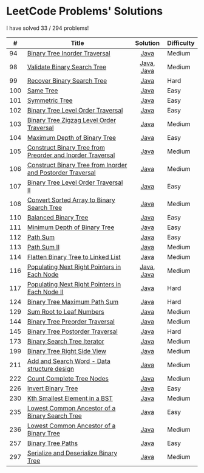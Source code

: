 # LeetCode Problems' Solutions
I have solved 33 / 294 problems! 

| #      | Title                                              | Solution |    Difficulty   |
| ------ | -------------------------------------------------- |:--------:| --------------- |
| 94    | [Binary Tree Inorder Traversal](https://leetcode.com/problems/binary-tree-inorder-traversal/) | [Java](https://github.com/workinbigdata/leetcode/blob/master/algorithms/java/src/BinaryTreeInorderTraversal/BinaryTreeInorderTraversal.java) | Medium |
| 98     | [Validate Binary Search Tree](https://leetcode.com/problems/validate-binary-search-tree/) | [Java](https://github.com/workinbigdata/leetcode/blob/master/algorithms/java/src/ValidateBinarySearchTree/ValidateBinarySearchTree.java), [Java](https://github.com/workinbigdata/leetcode/blob/master/algorithms/java/src/ValidateBinarySearchTree/OptimizedValidateBinarySearchTree.java) | Medium |
| 99     | [Recover Binary Search Tree](https://leetcode.com/problems/recover-binary-search-tree/) | [Java](https://github.com/workinbigdata/leetcode/blob/master/algorithms/java/src/RecoverBinarySearchTree/RecoverBinarySearchTree.java) | Hard |
| 100    | [Same Tree](https://leetcode.com/problems/same-tree/) | [Java](https://github.com/workinbigdata/leetcode/blob/master/algorithms/java/src/SameTree/SameTree.java) | Easy |
| 101    | [Symmetric Tree](https://leetcode.com/problems/symmetric-tree/) | [Java](https://github.com/workinbigdata/leetcode/blob/master/algorithms/java/src/SymmetricTree/SymmetricTree.java) | Easy |
| 102   | [Binary Tree Level Order Traversal](https://leetcode.com/problems/binary-tree-level-order-traversal/) | [Java](https://github.com/workinbigdata/leetcode/blob/master/algorithms/java/src/BinaryTreeLevelOrderTraversal/BinaryTreeLevelOrderTraversal.java) | Easy |
| 103   | [Binary Tree Zigzag Level Order Traversal](https://leetcode.com/problems/binary-tree-zigzag-level-order-traversal/) | [Java](https://github.com/workinbigdata/leetcode/blob/master/algorithms/java/src/BinaryTreeZigzagLevelOrderTraversal/BinaryTreeZigzagLevelOrderTraversal.java) | Medium |
| 104   | [Maximum Depth of Binary Tree](https://leetcode.com/problems/maximum-depth-of-binary-tree/) | [Java](https://github.com/workinbigdata/leetcode/blob/master/algorithms/java/src/MaximumDepthofBinaryTree/MaximumDepthofBinaryTree.java) | Easy |
| 105   | [Construct Binary Tree from Preorder and Inorder Traversal](https://leetcode.com/problems/construct-binary-tree-from-preorder-and-inorder-traversal/) | [Java](https://github.com/workinbigdata/leetcode/blob/master/algorithms/java/src/ConstructBinaryTreefromPreorderandInorderTraversal/ConstructBinaryTreefromPreorderandInorderTraversal.java) | Medium |
| 106   | [Construct Binary Tree from Inorder and Postorder Traversal](https://leetcode.com/problems/construct-binary-tree-from-inorder-and-postorder-traversal/) | [Java](https://github.com/workinbigdata/leetcode/blob/master/algorithms/java/src/ConstructBinaryTreefromInorderandPostorderTraversal/ConstructBinaryTreefromInorderandPostorderTraversal.java) | Medium |
| 107   | [Binary Tree Level Order Traversal II](https://leetcode.com/problems/binary-tree-level-order-traversal-ii/) | [Java](https://github.com/workinbigdata/leetcode/blob/master/algorithms/java/src/BinaryTreeLevelOrderTraversalII/BinaryTreeLevelOrderTraversalII.java) | Easy |
| 108   | [Convert Sorted Array to Binary Search Tree](https://leetcode.com/problems/convert-sorted-array-to-binary-search-tree/) | [Java](https://github.com/workinbigdata/leetcode/blob/master/algorithms/java/src/ConvertSortedArraytoBinarySearchTree/ConvertSortedArraytoBinarySearchTree.java) | Medium | 
| 110   | [Balanced Binary Tree](https://leetcode.com/problems/balanced-binary-tree/) |  [Java](https://github.com/workinbigdata/leetcode/blob/master/algorithms/java/src/BalancedBinaryTree/BalancedBinaryTree.java) | Easy |
| 111   | [Minimum Depth of Binary Tree](https://leetcode.com/problems/minimum-depth-of-binary-tree/) | [Java](https://github.com/workinbigdata/leetcode/blob/master/algorithms/java/src/MinimumDepthofBinaryTree/MinimumDepthofBinaryTree.java) | Easy |
| 112   | [Path Sum](https://leetcode.com/problems/path-sum/) | [Java](https://github.com/workinbigdata/leetcode/blob/master/algorithms/java/src/PathSum/PathSum.java) | Easy |
| 113   | [Path Sum II](https://leetcode.com/problems/path-sum-ii/) | [Java](https://github.com/workinbigdata/leetcode/blob/master/algorithms/java/src/PathSumII/PathSumII.java) | Medium |
| 114   | [Flatten Binary Tree to Linked List](https://leetcode.com/problems/flatten-binary-tree-to-linked-list/) | [Java](https://github.com/workinbigdata/leetcode/blob/master/algorithms/java/src/FlattenBinaryTreetoLinkedList/FlattenBinaryTreetoLinkedList.java) | Medium | 
| 116   | [Populating Next Right Pointers in Each Node](https://leetcode.com/problems/populating-next-right-pointers-in-each-node/) | [Java](https://github.com/workinbigdata/leetcode/blob/master/algorithms/java/src/PopulatingNextRightPointersinEachNode/PopulatingNextRightPointersinEachNode.java), [Java](https://github.com/workinbigdata/leetcode/blob/master/algorithms/java/src/PopulatingNextRightPointersinEachNode/OptimizedPopulatingNextRightPointersinEachNode.java) | Medium |
| 117   | [Populating Next Right Pointers in Each Node II](https://leetcode.com/problems/populating-next-right-pointers-in-each-node-ii/) | [Java](https://github.com/workinbigdata/leetcode/blob/master/algorithms/java/src/PopulatingNextRightPointersinEachNodeII/PopulatingNextRightPointersinEachNodeII.java) | Hard |
| 124   | [Binary Tree Maximum Path Sum](https://leetcode.com/problems/binary-tree-maximum-path-sum/) | [Java](https://github.com/workinbigdata/leetcode/blob/master/algorithms/java/src/BinaryTreeMaximumPathSum/BinaryTreeMaximumPathSum.java) | Hard |
| 129   | [Sum Root to Leaf Numbers](https://leetcode.com/problems/sum-root-to-leaf-numbers/) | [Java](https://github.com/workinbigdata/leetcode/blob/master/algorithms/java/src/SumRoottoLeafNumbers/SumRoottoLeafNumbers.java) | Medium |
| 144   | [Binary Tree Preorder Traversal](https://leetcode.com/problems/binary-tree-preorder-traversal/) | [Java](https://github.com/workinbigdata/leetcode/blob/master/algorithms/java/src/BinaryTreePreorderTraversal/BinaryTreePreorderTraversal.java) | Medium |
| 145   | [Binary Tree Postorder Traversal](https://leetcode.com/problems/binary-tree-postorder-traversal/) | [Java](https://github.com/workinbigdata/leetcode/blob/master/algorithms/java/src/BinaryTreePostorderTraversal/BinaryTreePostorderTraversal.java) | Hard |
| 173   | [Binary Search Tree Iterator](https://leetcode.com/problems/binary-search-tree-iterator/) | [Java](https://github.com/workinbigdata/leetcode/blob/master/algorithms/java/src/BinarySearchTreeIterator/BinarySearchTreeIterator.java) | Medium |
| 199   | [Binary Tree Right Side View](https://leetcode.com/problems/binary-tree-right-side-view/) | [Java](https://github.com/workinbigdata/leetcode/blob/master/algorithms/java/src/BinaryTreeRightSideView/BinaryTreeRightSideView.java) | Medium |
| 211    | [Add and Search Word - Data structure design](https://leetcode.com/problems/add-and-search-word-data-structure-design/) | [Java](https://github.com/workinbigdata/leetcode/blob/master/algorithms/java/src/AddandSearchWord/WordDictionary.java) | Medium    |
| 222   | [Count Complete Tree Nodes](https://leetcode.com/problems/count-complete-tree-nodes/) | [Java](https://github.com/workinbigdata/leetcode/blob/master/algorithms/java/src/CountCompleteTreeNodes/CountCompleteTreeNodes.java) | Medium |
| 226   | [Invert Binary Tree](https://leetcode.com/problems/invert-binary-tree/) | [Java](https://github.com/workinbigdata/leetcode/blob/master/algorithms/java/src/InvertBinaryTree/InvertBinaryTree.java) | Easy |
| 230   | [Kth Smallest Element in a BST](https://leetcode.com/problems/kth-smallest-element-in-a-bst/) | [Java](https://github.com/workinbigdata/leetcode/blob/master/algorithms/java/src/KthSmallestElementinaBST/KthSmallestElementinaBST.java) | Medium |
| 235   | [Lowest Common Ancestor of a Binary Search Tree](https://leetcode.com/problems/lowest-common-ancestor-of-a-binary-search-tree/) | [Java](https://github.com/workinbigdata/leetcode/blob/master/algorithms/java/src/LowestCommonAncestorofaBinarySearchTree/LowestCommonAncestorofaBinarySearchTree.java) | Easy |
| 236   | [Lowest Common Ancestor of a Binary Tree](https://leetcode.com/problems/lowest-common-ancestor-of-a-binary-tree/) | [Java](https://github.com/workinbigdata/leetcode/blob/master/algorithms/java/src/LowestCommonAncestorofaBinaryTree/LowestCommonAncestorofaBinaryTree.java) | Medium |
| 257   | [Binary Tree Paths](https://leetcode.com/problems/binary-tree-paths/) | [Java](https://github.com/workinbigdata/leetcode/blob/master/algorithms/java/src/BinaryTreePaths/BinaryTreePaths.java) | Easy |
| 297   | [Serialize and Deserialize Binary Tree](https://leetcode.com/problems/serialize-and-deserialize-binary-tree/) | [Java](https://github.com/workinbigdata/leetcode/blob/master/algorithms/java/src/SerializeandDeserializeBinaryTree/SerializeandDeserializeBinaryTree.java) | Medium |















